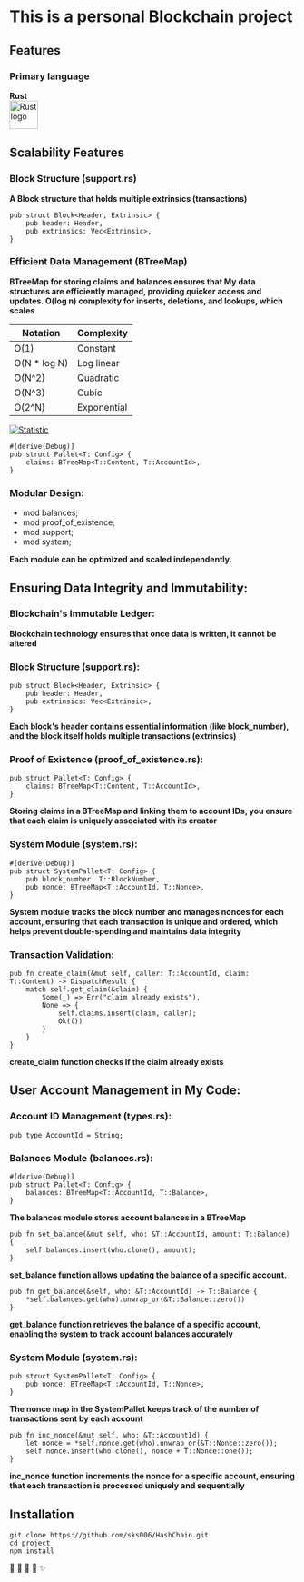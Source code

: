 # This is a personal Blockchain project
## Features
### Primary language 
__Rust__   <br><a href="https://doc.rust-lang.org/std/primitive.str.html">
  <img src="https://th.bing.com/th/id/OIP.pnTN1j0W6CEtmtji83uENQHaE8?rs=1&pid=ImgDetMain/50" alt="Rust logo" width="50" />
</a>


## Scalability Features
### Block Structure (support.rs)
__A Block structure that holds multiple extrinsics (transactions)__

```
pub struct Block<Header, Extrinsic> {
    pub header: Header,
    pub extrinsics: Vec<Extrinsic>,
}
```

### Efficient Data Management (BTreeMap)

__BTreeMap for storing claims and balances ensures that My data structures are efficiently managed, providing quicker access and updates. O(log n) complexity for inserts, deletions, and lookups, which scales__

| Notation   | Complexity   |
|------------|--------------|
| O(1)       | Constant     |
| O(N * log N) | Log linear  |
| O(N^2)     | Quadratic    |
| O(N^3)     | Cubic        |
| O(2^N)     | Exponential  |


[![Statistic](https://media.geeksforgeeks.org/wp-content/cdn-uploads/20220812122843/Logarithmic-time-complexity-blog-1.jpg)](https://media.geeksforgeeks.org/wp-content/cdn-uploads/20220812122843/Logarithmic-time-complexity-blog-1.jpg)



```
#[derive(Debug)]
pub struct Pallet<T: Config> {
    claims: BTreeMap<T::Content, T::AccountId>,
}
```

### Modular Design:
- mod balances;
- mod proof_of_existence;
- mod support;
- mod system;

__Each module can be optimized and scaled independently.__


## Ensuring Data Integrity and Immutability:


### Blockchain's Immutable Ledger:

__Blockchain technology ensures that once data is written, it cannot be altered__

### Block Structure (support.rs):

```
pub struct Block<Header, Extrinsic> {
    pub header: Header,
    pub extrinsics: Vec<Extrinsic>,
}
```

__Each block's header contains essential information (like block_number), and the block itself holds multiple transactions (extrinsics)__



### Proof of Existence (proof_of_existence.rs):

```
pub struct Pallet<T: Config> {
    claims: BTreeMap<T::Content, T::AccountId>,
}
```
__Storing claims in a BTreeMap and linking them to account IDs, you ensure that each claim is uniquely associated with its creator__



### System Module (system.rs):

```
#[derive(Debug)]
pub struct SystemPallet<T: Config> {
    pub block_number: T::BlockNumber,
    pub nonce: BTreeMap<T::AccountId, T::Nonce>,
}
```
__System module tracks the block number and manages nonces for each account, ensuring that each transaction is unique and ordered, which helps prevent double-spending and maintains data integrity__



### Transaction Validation:

``` 
pub fn create_claim(&mut self, caller: T::AccountId, claim: T::Content) -> DispatchResult {
    match self.get_claim(&claim) {
        Some(_) => Err("claim already exists"),
        None => {
            self.claims.insert(claim, caller);
            Ok(())
        }
    }
}
```
__create_claim function checks if the claim already exists__



## User Account Management in My Code:


### Account ID Management (types.rs):
```
pub type AccountId = String;
```

### Balances Module (balances.rs):

```
#[derive(Debug)]
pub struct Pallet<T: Config> {
    balances: BTreeMap<T::AccountId, T::Balance>,
}

```
__The balances module stores account balances in a BTreeMap__



```
pub fn set_balance(&mut self, who: &T::AccountId, amount: T::Balance) {
    self.balances.insert(who.clone(), amount);
}
```
__set_balance function allows updating the balance of a specific account.__



```
pub fn get_balance(&self, who: &T::AccountId) -> T::Balance {
    *self.balances.get(who).unwrap_or(&T::Balance::zero())
}
```
__get_balance function retrieves the balance of a specific account, enabling the system to track account balances accurately__



### System Module (system.rs):

```
pub struct SystemPallet<T: Config> {
    pub nonce: BTreeMap<T::AccountId, T::Nonce>,
}
```
__The nonce map in the SystemPallet keeps track of the number of transactions sent by each account__



```
pub fn inc_nonce(&mut self, who: &T::AccountId) {
    let nonce = *self.nonce.get(who).unwrap_or(&T::Nonce::zero());
    self.nonce.insert(who.clone(), nonce + T::Nonce::one());
}
```
__inc_nonce function increments the nonce for a specific account, ensuring that each transaction is processed uniquely and sequentially__


## Installation
```
git clone https://github.com/sks006/HashChain.git
cd project
npm install
```
:rocket:
:tada: 
:bug:
:memo: 
:sparkles:
